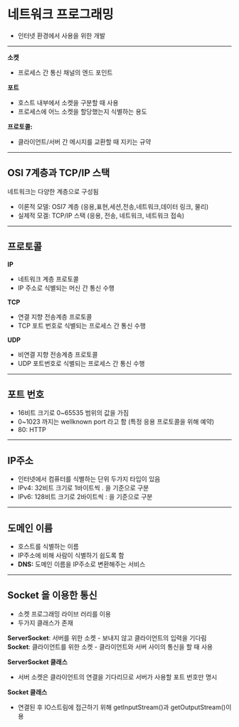 # 네트워크 프로그래밍
- 인터넷 환경에서 사용을 위한 개발
----
**소켓** 
- 프로세스 간 통신 채널의 엔드 포인트

**포트**
- 호스트 내부에서 소켓을 구분할 때 사용
- 프로세스에 어느 소켓을 할당했는지 식별하는 용도

**프로토콜:** 
- 클라이언트/서버 간 메시지를 교환할 때 지키는 규약
----
## OSI 7계층과 TCP/IP 스택
네트워크는 다양한 계층으로 구성됨   
- 이론적 모델: OSI7 계층 (응용,표현,세션,전송,네트워크,데이터 링크, 물리)
- 실제적 모겔: TCP/IP 스택 (응용, 전송, 네트워크, 네트워크 접속)
----
## 프로토콜
**IP**
- 네트워크 계층 프로토콜
- IP 주소로 식별되는 머신 간 통신 수행

**TCP**
- 연결 지향 전송계층 프로토콜
- TCP 포트 번호로 식별되는 프로세스 간 통신 수행

**UDP**
- 비연결 지향 전송계층 프로토콜
- UDP 포트번호로 식별되는 프로세스 간 통신 수행
----
## 포트 번호
- 16비트 크기로 0~65535 범위의 값을 가짐
- 0~1023 까지는 wellknown port 라고 함 (특정 응용 프로토콜을 위해 예약)
- 80: HTTP
----
## IP주소
- 인터넷에서 컴퓨터를 식별하는 단위 두가지 타입이 있음
- IPv4: 32비트 크기로 1바이트씩 . 을 기준으로 구분
- IPv6: 128비트 크기로 2바이트씩 : 을 기준으로 구분
----
## 도메인 이름
- 호스트를 식별하는 이름
- IP주소에 비해 사람이 식별하기 쉽도록 함
- **DNS:** 도메인 이름을 IP주소로 변환해주는 서비스
----
## Socket 을 이용한 통신
- 소켓 프로그래밍 라이브 러리를 이용
- 두가지 클래스가 존재
   
**ServerSocket**: 서버를 위한 소켓 - 보내지 않고 클라이언트의 입력을 기다림   
**Socket**: 클라이언트를 위한 소켓 - 클라이언트와 서버 사이의 통신을 할 때 사용
    
**ServerSocket 클래스**
- 서버 소켓은 클라이언트의 연결을 기다리므로 서버가 사용할 포트 번호만 명시

**Socket 클래스**
- 연결된 후 IO스트림에 접근하기 위해 getInputStream()과 getOutputStream()이용


